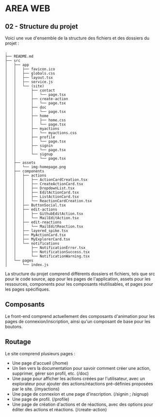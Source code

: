 # AREA WEB

## 02 - Structure du projet
Voici une vue d'ensemble de la structure des fichiers et des dossiers du projet :
```
.
├── README.md
├── src
│   ├── app
│   │   ├── favicon.ico
│   │   ├── globals.css
│   │   ├── layout.tsx
│   │   ├── service.js
│   │   └── (site)
│   │       ├── contact
│   │       │   └── page.tsx
│   │       ├── create-action
│   │       │   └── page.tsx
│   │       ├── doc
│   │       │   └── page.tsx
│   │       ├── home
│   │       │   ├── home.css
│   │       │   └── page.tsx
│   │       ├── myactions
│   │       │   └── myactions.css
│   │       ├── profile
│   │       │   └── page.tsx
│   │       ├── signin
│   │       │   └── page.tsx
│   │       └── signup
│   │           └── page.tsx
│   ├── assets
│   │   └── img-homepage.png
│   ├── components
│   │   ├── actions
│   │   │   ├── ActionCardCreation.tsx
│   │   │   ├── CreateActionCard.tsx
│   │   │   ├── DropdownList.tsx
│   │   │   ├── EditActionCard.tsx
│   │   │   ├── ListActionCard.tsx
│   │   │   └── ReactionCardCreation.tsx
│   │   ├── ButtonSocial.tsx
│   │   ├── edit-actions
│   │   │   ├── GithubEditAction.tsx
│   │   │   └── MailEditAction.tsx
│   │   ├── edit-reactions
│   │   │   └── MailEditReaction.tsx
│   │   ├── layered_spike.tsx
│   │   ├── MyActionCard.tsx
│   │   ├── MyExplorerCard.tsx
│   │   └── notifications
│   │       ├── NotificationError.tsx
│   │       ├── NotificationSuccess.tsx
│   │       └── NotificationWarning.tsx
│   └── pages
│       └── index.js
```
La structure du projet comprend différents dossiers et fichiers, tels que src pour le code source, app pour les pages de l'application, assets pour les ressources, components pour les composants réutilisables, et pages pour les pages spécifiques.

## Composants
Le front-end comprend actuellement des composants d'animation pour les pages de connexion/inscription, ainsi qu'un composant de base pour les boutons.

## Routage
Le site comprend plusieurs pages :

- Une page d'accueil (/home)
- Un lien vers la documentation pour savoir comment créer une action, supprimer, gérer son profil, etc. (/doc)
- Une page pour afficher les actions créées par l'utilisateur, avec un explorateur pour ajouter des actions/réactions pré-définies proposées par le site. (/myactions)
- Une page de connexion et une page d'inscription. (/signin ; /signup)
- Une page de profil. (/profile)
- Une page de création d'actions et de réactions, avec des options pour éditer des actions et réactions. (/create-action)
